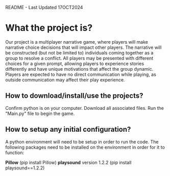 README - Last Updated 17OCT2024

# What the project is?
Our project is a multiplayer narrative game, where players will make narrative choice decisions that will impact other players. The narrative will be constructed (but not be limited to) individuals coming together as a group to resolve a conflict. All players may be presented with different choices for a given prompt, allowing players to experience stories differently and have unique motivations that affect the group dynamic.  Players are expected to have no direct communication while playing, as outside communication may affect their play experience.

## How to download/install/use the projects?
Confirm python is on your computer. Download all associated files. Run the "Main.py" file to begin the game.

## How to setup any initial configuration?
A python environment will need to be setup in order to run the code.  The following packages need to be installed on the environment in order for it to function:

**Pillow** (pip install Pillow)
**playsound** version 1.2.2 (pip install playsound==1.2.2)



